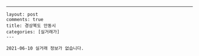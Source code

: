 ---
    layout: post
    comments: true
    title: 경상북도 안동시
    categories: [실거래가]
    ---

    2021-06-10 실거래 정보가 없습니다.

    